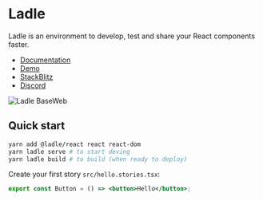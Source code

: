 # Ladle

Ladle is an environment to develop, test and share your React components faster.

- [Documentation](https://www.ladle.dev)
- [Demo](https://baseweb.netlify.app)
- [StackBlitz](https://stackblitz.com/edit/ladle)
- [Discord](https://discord.gg/H6FSHjyW7e)

![Ladle BaseWeb](https://www.ladle.dev/img/ladle-baseweb.png)

## Quick start

```sh
yarn add @ladle/react react react-dom
yarn ladle serve # to start deving
yarn ladle build # to build (when ready to deploy)
```

Create your first story `src/hello.stories.tsx`:

```jsx
export const Button = () => <button>Hello</button>;
```
